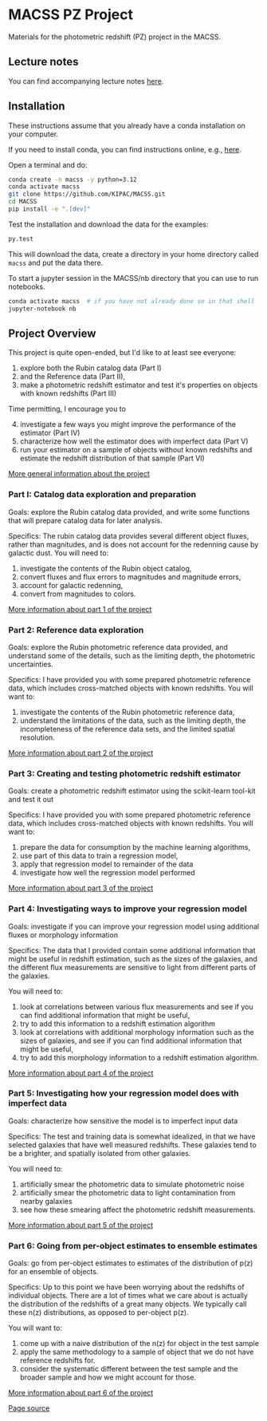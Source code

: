 # MACSS PZ Project

Materials for the photometric redshift (PZ) project in the MACSS.

## Lecture notes

You can find accompanying lecture notes [here](https://docs.google.com/presentation/d/1QsfjYt2fiOyNml7GlGNttCo2a4OBmEKFWw-qN9L57dI/edit?usp=sharing).


## Installation

These instructions assume that you already have a conda installation on your computer.

If you need to install conda, you can find instructions online, e.g., [here](https://www.anaconda.com/docs/getting-started/miniconda/install).

Open a terminal and do:

```bash
conda create -n macss -y python=3.12
conda activate macss
git clone https://github.com/KIPAC/MACSS.git
cd MACSS
pip install -e ".[dev]"
```


Test the installation and download the data for the examples:

```bash
py.test
```

This will download the data, create a directory in your home directory called `macss` and put the data there.


To start a jupyter session in the MACSS/nb directory that you can use
to run notebooks.

```bash
conda activate macss  # if you have not already done so in that shell
jupyter-notebook nb
```


## Project Overview


This project is quite open-ended, but I'd like to at least see everyone:

1. explore both the Rubin catalog data (Part I)
2.  and the Reference data (Part II),
3. make a photometric redshift estimator and test it's properties on objects with known redshifts (Part III)

Time permitting, I encourage you to 

4. investigate a few ways you might improve the performance of the estimator (Part IV)
5. characterize how well the estimator does with imperfect data (Part V)
6. run your estimator on a sample of objects without known redshifts and estimate the redshift distribution of that sample (Part VI)

[More general information about the project](./intro.md)


### Part I: Catalog data exploration and preparation

Goals: explore the Rubin catalog data provided, and write some functions that will prepare catalog data for later analysis.

Specifics:  The rubin catalog data provides several different object fluxes, rather than magnitudes, and is does not account for the redenning cause by galactic dust.
You will need to:

1. investigate the contents of the Rubin object catalog,
2. convert fluxes and flux errors to magnitudes and magnitude errors,
3. account for galactic redenning,
4. convert from magnitudes to colors.

[More information about part 1 of the project](./part_1.md)


### Part 2: Reference data exploration 

Goals: explore the Rubin photometric reference data provided, and understand some of the details, such as the limiting depth, the photometric uncertainties.

Specifics: I have provided you with some prepared photometric reference data, which includes cross-matched objects with known redshifts.   You will want to:

1. investigate the contents of the Rubin photometric reference data,
2. understand the limitations of the data, such as the limiting depth, the incompleteness of the reference data sets, and the limited spatial resolution.

[More information about part 2 of the project](./part_2.md)



### Part 3: Creating and testing photometric redshift estimator

Goals: create a photometric redshift estimator using the scikit-learn tool-kit and test it out

Specifics: I have provided you with some prepared photometric reference data, which includes cross-matched objects with known redshifts.   You will want to:

1. prepare the data for consumption by the machine learning algorithms, 
2. use part of this data to train a regression model, 
3. apply that regression model to remainder of the data
4. investigate how well the regression model performed

[More information about part 3 of the project](./part_3.md)




### Part 4: Investigating ways to improve your regression model


Goals: investigate if you can improve your regression model using additional fluxes or morphology information 

Specifics: The data that I provided contain some additional information that might be useful in redshift estimation, such as the sizes of the galaxies, and the different flux measurements are sensitive to light from different parts of the galaxies.

You will need to:

1. look at correlations between various flux measurements and see if you can find additional information that might be useful,
2. try to add this information to a redshift estimation algorithm
3. look at correlations with additional morphology information such as the sizes of galaxies, and see if you can find additional information that might be useful,
4. try to add this morphology information to a redshift estimation algorithm.


[More information about part 4 of the project](./part_4.md)



### Part 5: Investigating how your regression model does with imperfect data

Goals: characterize how sensitive the model is to imperfect input data 

Specifics:  The test and training data is somewhat idealized, in that
we have selected galaxies that have well measured redshifts.  These
galaxies tend to be a brighter, and spatially isolated from other
galaxies.


You will need to:

1. artificially smear the photometric data to simulate photometric noise
2. artificially smear the photometric data to light contamination
   from nearby galaxies
3. see how these smearing affect the photometric redshift measurements.



[More information about part 5 of the project](./part_5.md)



### Part 6: Going from per-object estimates to ensemble estimates

Goals: go from per-object estimates to estimates of the distribution
of p(z) for an ensemble of objects. 

Specifics: Up to this point we have been worrying about the redshifts
of individual objects.  There are a lot of times what we care about is
actually the distribution of the redshifts of a great many objects.
We typically call these n(z) distributions, as opposed to per-object p(z).

You will want to: 

1. come up with a naive distribution of the n(z) for object in the
   test sample
2. apply the same methodology to a sample of object that we do not have reference redshifts for.
3. consider the systematic different between the test sample and the
   broader sample and how we might account for those.

[More information about part 6 of the project](./part_6.md)


[Page source](https://github.com/kipac/macss)

<!--  LocalWords:  macss scikit-learn
 -->
